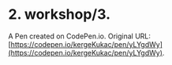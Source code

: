 # 2. workshop/3.

A Pen created on CodePen.io. Original URL: [https://codepen.io/kergeKukac/pen/yLYgdWy](https://codepen.io/kergeKukac/pen/yLYgdWy).


